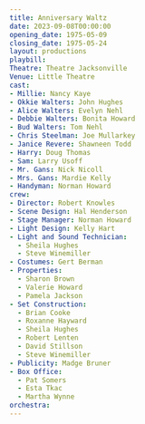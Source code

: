 ```yaml
---
title: Anniversary Waltz
date: 2023-09-08T00:00:00
opening_date: 1975-05-09
closing_date: 1975-05-24
layout: productions
playbill:
Theatre: Theatre Jacksonville
Venue: Little Theatre
cast:
- Millie: Nancy Kaye
- Okkie Walters: John Hughes
- Alice Walters: Evelyn Nehl
- Debbie Walters: Bonita Howard
- Bud Walters: Tom Nehl
- Chris Steelman: Joe Mullarkey
- Janice Revere: Shawneen Todd
- Harry: Doug Thomas
- Sam: Larry Usoff
- Mr. Gans: Nick Nicoll
- Mrs. Gans: Mardie Kelly
- Handyman: Norman Howard
crew:
- Director: Robert Knowles
- Scene Design: Hal Henderson
- Stage Manager: Norman Howard
- Light Design: Kelly Hart
- Light and Sound Technician:
  - Sheila Hughes
  - Steve Winemiller
- Costumes: Gert Berman
- Properties:
  - Sharon Brown
  - Valerie Howard
  - Pamela Jackson
- Set Construction:
  - Brian Cooke
  - Roxanne Hayward
  - Sheila Hughes
  - Robert Lenten
  - David Stillson
  - Steve Winemiller
- Publicity: Madge Bruner
- Box Office:
  - Pat Somers
  - Esta Tkac
  - Martha Wynne
orchestra:
---
```


